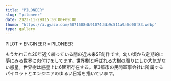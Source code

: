 ```yaml
---
title: "PILONEER"
slug: "piloneer"
date: 2023-11-29T15:30:00+09:00
thumb: "https://i.gyazo.com/50716084b91074d4b9c511a9a6d00f83.webp"
type: gallery
---
```


PILOT + ENGINEER = PILONEER

もうかれこれ20年近く練っている闇の近未来SF創作です。幼い頃から定期的に夢にみる世界に肉付けをしてます。世界樹と呼ばれる大樹の周りにしか大気がない惑星。世界樹は惑星上に6箇所存在する。第3都市の民間軍事会社に所属するパイロットとエンジニアのゆるい日常を描いています。